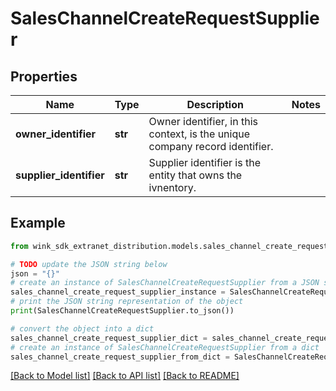 # SalesChannelCreateRequestSupplier


## Properties

Name | Type | Description | Notes
------------ | ------------- | ------------- | -------------
**owner_identifier** | **str** | Owner identifier, in this context, is the unique company record identifier. | 
**supplier_identifier** | **str** | Supplier identifier is the entity that owns the ivnentory. | 

## Example

```python
from wink_sdk_extranet_distribution.models.sales_channel_create_request_supplier import SalesChannelCreateRequestSupplier

# TODO update the JSON string below
json = "{}"
# create an instance of SalesChannelCreateRequestSupplier from a JSON string
sales_channel_create_request_supplier_instance = SalesChannelCreateRequestSupplier.from_json(json)
# print the JSON string representation of the object
print(SalesChannelCreateRequestSupplier.to_json())

# convert the object into a dict
sales_channel_create_request_supplier_dict = sales_channel_create_request_supplier_instance.to_dict()
# create an instance of SalesChannelCreateRequestSupplier from a dict
sales_channel_create_request_supplier_from_dict = SalesChannelCreateRequestSupplier.from_dict(sales_channel_create_request_supplier_dict)
```
[[Back to Model list]](../README.md#documentation-for-models) [[Back to API list]](../README.md#documentation-for-api-endpoints) [[Back to README]](../README.md)


